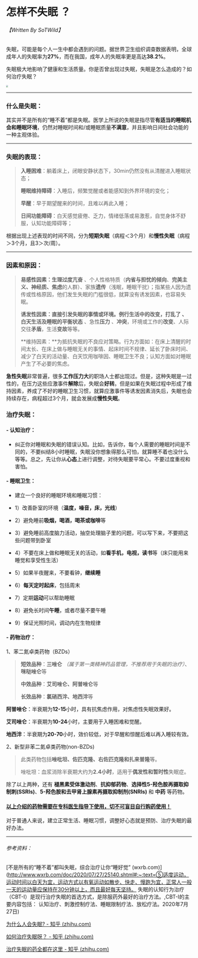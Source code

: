 # 怎样不失眠 ？

###### 【Written By SoTWild】



失眠，可能是每个人一生中都会遇到的问题。据世界卫生组织调查数据表明，全球成年人的失眠率为**27%**，而在我国，成年人的失眠率更是高达**38.2%**。

失眠极大地影响了健康和生活质量。你是否曾出现过失眠，失眠是怎么造成的？如何治疗失眠？

<img src="http://www.biaoqingb.com/uploads/img1/20210530/f1832f5d10256bc9c62fc1f0e342fc56.jpg" style="zoom:33%;" />

------

### 什么是失眠：

其实并不是所有的“睡不着”都是失眠。医学上所说的失眠是指尽管**有适当的睡眠机会和睡眠环境**，仍然对睡眠时间和/或睡眠质量**不满意**，并且影响日间社会功能的一种主观体验。

------

### 失眠的表现：

> **入睡困难**：躺着床上，闭眼安静状态下，30min仍然没有从清醒进入睡眠状态；
>
> **睡眠维持障碍**：入睡后，频繁觉醒或者能感知到外界环境的变化；
>
> **早醒**：早于期望醒来的时间，且难以再此入睡；
>
> **日间功能障碍**：白天感觉疲倦、乏力，情绪低落或易激惹，自觉身体不舒服，认知功能障碍等；

根据出现上述表现的时间不同，分为**短期失眠**（病程＜3个月）和**慢性失眠**（病程＞3个月，且3＞次/周）。

------

### 因素和原因：

> **易感性因素：**生理**过度亢奋** 、个人性格特质（**内省与担忧的倾向**、**完美主义、神经质、焦虑**的人群）、家族**遗传**（浅眠，睡眠干扰）；指某些人因为遗传或性格原因，他们发生失眠的门槛很低，就算没有诱发因素，也容易失眠。
>
> **诱发性因素：**直接引发失眠的事情或环境。例行生活中的改变，打乱了 、白天生活及睡眠的**平衡状态** 、急性**压力** 、**冲突**，环境或工作的**改变**、人际交往**矛盾**，生活**变故**等等。
>
> **维持因素：**为抵抗失眠的不良应对策略。行为方面如：在床上清醒的时间太长、在床上做与睡眠无关的事情、起床时间不规律、延长了卧床时间、减少了白天的活动量、白天饮用咖啡因、睡眠卫生不良；认知方面如对睡眠产生了不必要的焦虑。

**急性失眠**非常普遍，很多**工作压力大**的职场人士都出现过。但是，这种失眠是一过性的，在压力这些应激事件**解除**后，失眠会**好转**。但是如果在失眠过程中形成了维持因素，养成了不好的睡眠卫生习惯，就算应激事件等诱发因素消失后，失眠也会持续存在，病程超过3个月，就会发展成**慢性失眠**。

### 治疗失眠：

#### - 认知治疗：

- 纠正你对睡眠和失眠的错误认知。比如，告诉你，每个人需要的睡眠时间是不同的，不要纠结8小时睡眠，失眠没你想象得那么可怕，就算睡不着也没什么等等。总之，先让你从**心态**上进行调整，对待失眠要平常心。不要过度重视和害怕。

#### - 睡眠卫生：

- 建立一个良好的睡眠环境和睡眠习惯：

- 1）改善卧室的环境（**温度，噪音，床，光线**）
- 2）避免睡前**吸烟，喝酒，喝茶或咖啡**等
- 3）避免睡前高度脑力活动，抽空处理脑子里的问题，可以写下来，不要把这些问题带到卧室
- 4）不要在床上做和睡眠无关的活动，如**看手机，电视，读书**等（床只能用来睡觉和享受性生活）
- 5）如果半夜醒来，不要看钟，**继续睡**
- 6）**每天定时起床**，包括周末
- 7）定期**运动**可以帮助睡眠
- 8）避免长时间**午睡**，或者尽量不要午睡
- 9）保证光照时间，调动内在生物规律

#### - 药物治疗：

1、苯二氮卓类药物（BZDs）

> **短效品种**：**三唑仑** *（属于第一类精神药品管理，不推荐用于失眠的治疗）*、**咪哒唑仑**等
>
> **中效品种**：**艾司唑仑、阿普唑仑**等
>
> **长效品种**：**氯硝西泮、地西泮**等

**阿普唑仑**：半衰期为**12-15**小时，具有抗焦虑作用，对焦虑性失眠效果好。

**艾司唑仑**：半衰期为**10-24**小时，主要用于入睡困难和觉醒。

**地西泮**：半衰期为**20-70**小时，效价较低，对于早醒和惊醒后难以再入睡较有效。

2、新型非苯二氮卓类药物(non-BZDs)

> 此类药物包括**唑吡坦、佐匹克隆、右佐匹克隆和扎来普隆**等。
>
> 唑吡坦：血浆消除半衰期大约为**2.4小时**，适用于**偶发性和暂时性**失眠症。

除了以上两种，还有 **褪黑素受体激动剂**、**抗抑郁药物**、**选择性5-羟色胺再摄取抑制刺(SSRIs)**、**5-羟色胺和去甲肾上腺素再摄取抑制剂(SNRIs)** 和 **中药** 等药物。



#### [<u>以上介绍的药物需要在专科医生指导下使用，切不可盲目自行购药使用！</u>](/popularization/20220303)



对于普通人来说，建立正常生活、睡眠习惯，调整好心态就是预防、治疗失眠的最好办法。

------



###### 参考资料：

[不是所有的“睡不着”都叫失眠，综合治疗让你“睡好觉” (wxrb.com)](http://www.wxrb.com/doc/2020/07/27/25140.shtml#:~:text=⑤适度运动，运动时间以白天为宜，运动方式以有氧运动如散步、快走、慢跑为宜，正常人一般一天的运动量应保持在30分钟以上，而且最好每天坚持。 失眠的认知行为治疗（CBT-I）是现行治疗失眠的首选方式，是除服药外最好的治疗方法。,CBT-I的主要内容包括： 认知治疗、刺激控制疗法、睡眠限制疗法、放松疗法。2020年7月27日)

[为什么人会失眠? - 知乎 (zhihu.com)](https://www.zhihu.com/question/319262606)

[如何治疗失眠呀？ - 知乎 (zhihu.com)](https://www.zhihu.com/question/22029770)

[治疗失眠的药全都在这里 - 知乎 (zhihu.com)](https://zhuanlan.zhihu.com/p/156782386)